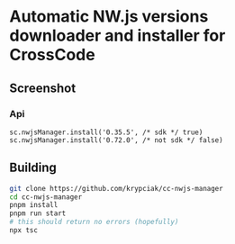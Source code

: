 <!-- markdownlint-disable MD013 MD024 MD001 MD045 -->

# Automatic NW.js versions downloader and installer for CrossCode

## Screenshot

### Api

```javscript
sc.nwjsManager.install('0.35.5', /* sdk */ true)
sc.nwjsManager.install('0.72.0', /* not sdk */ false)
```

## Building

```bash
git clone https://github.com/krypciak/cc-nwjs-manager
cd cc-nwjs-manager
pnpm install
pnpm run start
# this should return no errors (hopefully)
npx tsc
```
